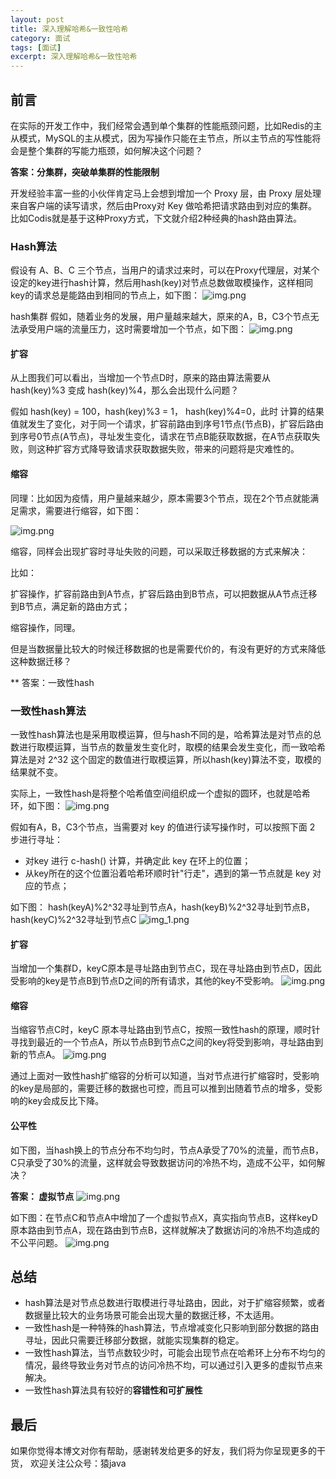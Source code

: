 ```yaml
---
layout: post
title: 深入理解哈希&一致性哈希
category: 面试
tags: [面试]
excerpt: 深入理解哈希&一致性哈希
---
```


## 前言
在实际的开发工作中，我们经常会遇到单个集群的性能瓶颈问题，比如Redis的主从模式，MySQL的主从模式，因为写操作只能在主节点，所以主节点的写性能将会是整个集群的写能力瓶颈，如何解决这个问题？

**答案：分集群，突破单集群的性能限制**

开发经验丰富一些的小伙伴肯定马上会想到增加一个 Proxy 层，由 Proxy 层处理来自客户端的读写请求，然后由Proxy对 Key 做哈希把请求路由到对应的集群。比如Codis就是基于这种Proxy方式，下文就介绍2种经典的hash路由算法。

### Hash算法
假设有 A、B、C 三个节点，当用户的请求过来时，可以在Proxy代理层，对某个设定的key进行hash计算，然后用hash(key)对节点总数做取模操作，这样相同key的请求总是能路由到相同的节点上，如下图：
![img.png](https://www.yuanjava.cn/assets/md/hash/img.png)

hash集群
假如，随着业务的发展，用户量越来越大，原来的A，B，C3个节点无法承受用户端的流量压力，这时需要增加一个节点，如下图：
![img.png](https://www.yuanjava.cn/assets/md/hash/2.png)

#### 扩容
从上图我们可以看出，当增加一个节点D时，原来的路由算法需要从 hash(key)%3 变成 hash(key)%4，那么会出现什么问题？

假如 hash(key) = 100，hash(key)%3 = 1， hash(key)%4=0，此时 计算的结果值就发生了变化，对于同一个请求，扩容前路由到序号1节点(节点B)，扩容后路由到序号0节点(A节点)，寻址发生变化，请求在节点B能获取数据，在A节点获取失败，则这种扩容方式降导致请求获取数据失败，带来的问题将是灾难性的。

#### 缩容
同理：比如因为疫情，用户量越来越少，原本需要3个节点，现在2个节点就能满足需求，需要进行缩容，如下图：

![img.png](https://www.yuanjava.cn/assets/md/hash/3.png)

缩容，同样会出现扩容时寻址失败的问题，可以采取迁移数据的方式来解决：

比如：

扩容操作，扩容前路由到A节点，扩容后路由到B节点，可以把数据从A节点迁移到B节点，满足新的路由方式；

缩容操作，同理。

但是当数据量比较大的时候迁移数据的也是需要代价的，有没有更好的方式来降低这种数据迁移？

** 答案：一致性hash

### 一致性hash算法
一致性hash算法也是采用取模运算，但与hash不同的是，哈希算法是对节点的总数进行取模运算，当节点的数量发生变化时，取模的结果会发生变化，而一致哈希算法是对 2^32 这个固定的数值进行取模运算，所以hash(key)算法不变，取模的结果就不变。

实际上，一致性hash是将整个哈希值空间组织成一个虚拟的圆环，也就是哈希环，如下图：
![img.png](https://www.yuanjava.cn/assets/md/hash/4.png)

假如有A，B，C3个节点，当需要对 key 的值进行读写操作时，可以按照下面 2 步进行寻址：

* 对key 进行 c-hash() 计算，并确定此 key 在环上的位置；
* 从key所在的这个位置沿着哈希环顺时针"行走"，遇到的第一节点就是 key 对应的节点；

如下图： hash(keyA)%2^32寻址到节点A，hash(keyB)%2^32寻址到节点B，hash(keyC)%2^32寻址到节点C
![img_1.png](https://www.yuanjava.cn/assets/md/hash/img_1.png)

#### 扩容
当增加一个集群D，keyC原本是寻址路由到节点C，现在寻址路由到节点D，因此受影响的key是节点B到节点D之间的所有请求，其他的key不受影响。
![img.png](https://www.yuanjava.cn/assets/md/hash/6.png)


#### 缩容
当缩容节点C时，keyC 原本寻址路由到节点C，按照一致性hash的原理，顺时针寻找到最近的一个节点A，所以节点B到节点C之间的key将受到影响，寻址路由到新的节点A。
![img.png](https://www.yuanjava.cn/assets/md/hash/5.png)

通过上面对一致性hash扩缩容的分析可以知道，当对节点进行扩缩容时，受影响的key是局部的，需要迁移的数据也可控，而且可以推到出随着节点的增多，受影响的key会成反比下降。

#### 公平性
如下图，当hash换上的节点分布不均匀时，节点A承受了70%的流量，而节点B，C只承受了30%的流量，这样就会导致数据访问的冷热不均，造成不公平，如何解决？

**答案： 虚拟节点**
![img.png](https://www.yuanjava.cn/assets/md/hash/7.png)

如下图：在节点C和节点A中增加了一个虚拟节点X，真实指向节点B，这样keyD原本路由到节点A，现在路由到节点B，这样就解决了数据访问的冷热不均造成的不公平问题。
![img.png](https://www.yuanjava.cn/assets/md/hash/8.png)

## 总结
* hash算法是对节点总数进行取模进行寻址路由，因此，对于扩缩容频繁，或者数据量比较大的业务场景可能会出现大量的数据迁移，不太适用。
* 一致性hash是一种特殊的hash算法，节点增减变化只影响到部分数据的路由寻址，因此只需要迁移部分数据，就能实现集群的稳定。
* 一致性hash算法，当节点数较少时，可能会出现节点在哈希环上分布不均匀的情况，最终导致业务对节点的访问冷热不均，可以通过引入更多的虚拟节点来解决。
* 一致性hash算法具有较好的**容错性和可扩展性**

## 最后
如果你觉得本博文对你有帮助，感谢转发给更多的好友，我们将为你呈现更多的干货， 欢迎关注公众号：猿java
